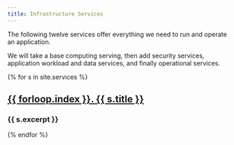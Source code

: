 ```yaml
---
title: Infrastructure Services
---
```


The following twelve services offer everything we need to run and operate an application.

We will take a base computing serving, then add security services, application workload and data services, and finally operational services.

{% for s in site.services %}
<h2><a href="{{ s.url }}">{{ forloop.index }}. {{ s.title }}</a></h2>
<h3>{{ s.excerpt }}</h3>
{% endfor %}
